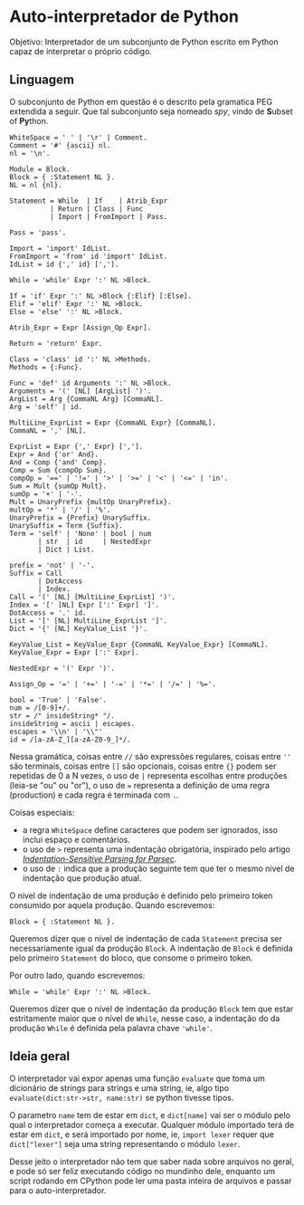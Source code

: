 # Auto-interpretador de Python

Objetivo: Interpretador de um subconjunto de
Python escrito em Python capaz de interpretar
o próprio código.

## Linguagem

O subconjunto de Python em questão é o descrito
pela gramatica PEG extendida a seguir. Que tal
subconjunto seja nomeado _spy_, vindo de **S**ubset of **Py**thon.

```ebnf
WhiteSpace = ' ' | '\r' | Comment.
Comment = '#' {ascii} nl.
nl = '\n'.

Module = Block.
Block = { :Statement NL }.
NL = nl {nl}.

Statement = While  | If    | Atrib_Expr
          | Return | Class | Func
          | Import | FromImport | Pass.

Pass = 'pass'.

Import = 'import' IdList.
FromImport = 'from' id 'import' IdList.
IdList = id {',' id} [','].

While = 'while' Expr ':' NL >Block.

If = 'if' Expr ':' NL >Block {:Elif} [:Else].
Elif = 'elif' Expr ':' NL >Block.
Else = 'else' ':' NL >Block.

Atrib_Expr = Expr [Assign_Op Expr].

Return = 'return' Expr.

Class = 'class' id ':' NL >Methods.
Methods = {:Func}.

Func = 'def' id Arguments ':' NL >Block.
Arguments = '(' [NL] [ArgList] ')'.
ArgList = Arg {CommaNL Arg} [CommaNL].
Arg = 'self' | id.

MultiLine_ExprList = Expr {CommaNL Expr} [CommaNL].
CommaNL = ',' [NL].

ExprList = Expr {',' Expr} [','].
Expr = And {'or' And}.
And = Comp {'and' Comp}.
Comp = Sum {compOp Sum}.
compOp = '==' | '!=' | '>' | '>=' | '<' | '<=' | 'in'.
Sum = Mult {sumOp Mult}.
sumOp = '+' | '-'.
Mult = UnaryPrefix {multOp UnaryPrefix}.
multOp = '*' | '/' | '%'.
UnaryPrefix = {Prefix} UnarySuffix.
UnarySuffix = Term {Suffix}.
Term = 'self' | 'None' | bool | num
       | str  | id     | NestedExpr
       | Dict | List.

prefix = 'not' | '-'.
Suffix = Call
       | DotAccess
       | Index.
Call = '(' [NL] [MultiLine_ExprList] ')'.
Index = '[' [NL] Expr [':' Expr] ']'.
DotAccess = '.' id.
List = '[' [NL] MultiLine_ExprList ']'.
Dict = '{' [NL] KeyValue_List '}'.

KeyValue_List = KeyValue_Expr {CommaNL KeyValue_Expr} [CommaNL].
KeyValue_Expr = Expr [':' Expr].

NestedExpr = '(' Expr ')'.

Assign_Op = '=' | '+=' | '-=' | '*=' | '/=' | '%='.

bool = 'True' | 'False'.
num = /[0-9]+/.
str = /" insideString* "/.
insideString = ascii | escapes.
escapes = '\\n' | '\\"'
id = /[a-zA-Z_][a-zA-Z0-9_]*/.
```

Nessa gramática, coisas entre `//` são expressões regulares,
coisas entre `''` são terminais, coisas entre `[]` são opcionais,
coisas entre `{}` podem ser repetidas de 0 a N vezes,
o uso de `|` representa escolhas entre produções (leia-se "ou" ou "or"),
o uso de `=` representa a definição de uma regra (production) e cada
regra é terminada com `.`.

Coisas especiais:
 - a regra `WhiteSpace` define caracteres que podem
ser ignorados, isso inclui espaço e comentários.
 - o uso de `>` representa uma indentação obrigatória,
inspirado pelo artigo [_Indentation-Sensitive Parsing for Parsec_](https://osa1.net/papers/indentation-sensitive-parsec.pdf).
 - o uso de `:` indica que a produção seguinte tem que ter o mesmo
nivel de indentação que produção atual.

O nivel de indentação de uma produção é definido
pelo primeiro token consumido por aquela produção.
Quando escrevemos:

```ebnf
Block = { :Statement NL }.
```

Queremos dizer que o nível de indentação de cada `Statement`
precisa ser necessariamente igual da produção `Block`.
A indentação de `Block` é definida pelo primeiro `Statement` do bloco,
que consome o primeiro token.

Por outro lado, quando escrevemos:

```ebnf
While = 'while' Expr ':' NL >Block.
```

Queremos dizer que o nível de indentação da produção `Block` tem que estar
estritamente maior que o nível de `While`, nesse caso, a indentação do
da produção `While` é definida pela palavra chave `'while'`.

## Ideia geral

O interpretador vai expor apenas uma função `evaluate`
que toma um dicionário de strings para strings e uma string,
ie, algo tipo `evaluate(dict:str->str, name:str)` se python tivesse tipos.

O parametro `name` tem de estar em `dict`, e `dict[name]`
vai ser o módulo pelo qual o interpretador começa a executar.
Qualquer módulo importado terá de estar em `dict`,
e será importado por nome, ie, `import lexer` requer que
`dict["lexer"]` seja uma string representando o módulo `lexer`.

Desse jeito o interpretador não tem que saber nada sobre arquivos no geral,
e pode só ser feliz executando código no mundinho dele, enquanto um script
rodando em CPython pode ler uma pasta inteira de arquivos e passar para 
o auto-interpretador.
